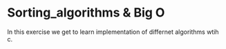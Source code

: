 # Sorting_algorithms & Big O

In this exercise we get to learn implementation of differnet algorithms wtih c.

